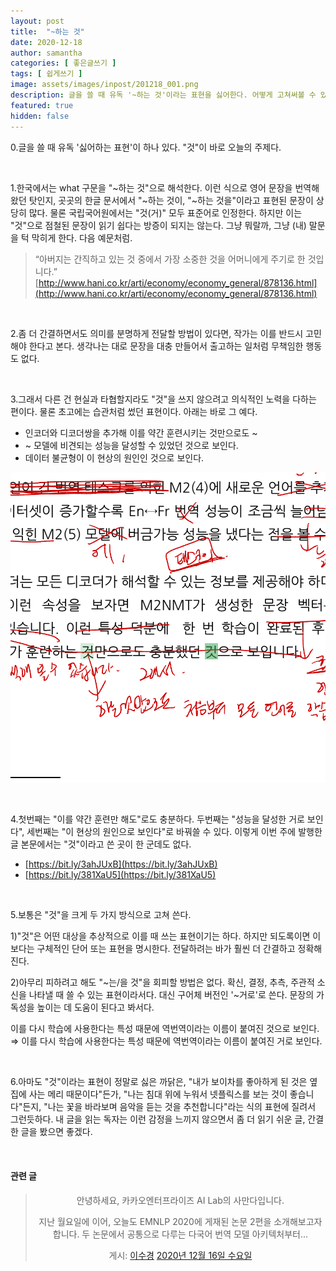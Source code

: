 ```yaml
---
layout: post
title:  "~하는 것"
date: 2020-12-18
author: samantha
categories: [ 좋은글쓰기 ]
tags: [ 쉽게쓰기 ]
image: assets/images/inpost/201218_001.png
description: 글을 쓸 때 유독 '~하는 것'이라는 표현을 싫어한다. 어떻게 고쳐써볼 수 있을까?
featured: true
hidden: false
---
```


0.글을 쓸 때 유독 '싫어하는 표현'이 하나 있다. "것"이 바로 오늘의 주제다.

<br/>

1.한국에서는 what 구문을 "~하는 것"으로 해석한다. 이런 식으로 영어 문장을 번역해왔던 탓인지, 곳곳의 한글 문서에서 "~하는 것이, "~하는 것을"이라고 표현된 문장이 상당히 많다. 물론 국립국어원에서는 "것(거)" 모두 표준어로 인정한다. 하지만 이는 "것"으로 점철된 문장이 읽기 쉽다는 방증이 되지는 않는다. 그냥 뭐랄까, 그냥 (내) 말문을 턱 막히게 한다. 다음 예문처럼.

> “아버지는 간직하고 있는 것 중에서 가장 소중한 것을 어머니에게 주기로 한 것입니다.” [http://www.hani.co.kr/arti/economy/economy_general/878136.html](http://www.hani.co.kr/arti/economy/economy_general/878136.html)

<br/>

2.좀 더 간결하면서도 의미를 분명하게 전달할 방법이 있다면, 작가는 이를 반드시 고민해야 한다고 본다. 생각나는 대로 문장을 대충 만들어서 출고하는 일처럼 무책임한 행동도 없다.

<br/>

3.그래서 다른 건 현실과 타협할지라도 "것"을 쓰지 않으려고 의식적인 노력을 다하는 편이다. 물론 초고에는 습관처럼 썼던 표현이다. 아래는 바로 그 예다.

- 인코더와 디코더쌍을 추가해 이를 약간 훈련시키는 것만으로도 ~
- ~ 모델에 비견되는 성능을 달성할 수 있었던 것으로 보인다.
- 데이터 불균형이 이 현상의 원인인 것으로 보인다.

![001](./assets/images/inpost/201218_001.png)

<br/>

4.첫번째는 "이를 약간 훈련만 해도"로도 충분하다. 두번째는 "성능을 달성한 거로 보인다", 세번째는 "이 현상의 원인으로 보인다"로 바꿔쓸 수 있다. 이렇게 이번 주에 발행한 글 본문에서는 "것"이라고 쓴 곳이 한 군데도 없다.

- [https://bit.ly/3ahJUxB](https://bit.ly/3ahJUxB)
- [https://bit.ly/381XaU5](https://bit.ly/381XaU5)

<br/>

5.보통은 "것"을 크게 두 가지 방식으로 고쳐 쓴다.

1)"것"은 어떤 대상을 추상적으로 이를 때 쓰는 표현이기는 하다. 하지만 되도록이면 이보다는 구체적인 단어 또는 표현을 명시한다. 전달하려는 바가 훨씬 더 간결하고 정확해진다.

2)아무리 피하려고 해도 "~는/을 것"을 회피할 방법은 없다. 확신, 결정, 추측, 주관적 소신을 나타낼 때 쓸 수 있는 표현이라서다. 대신 구어체 버전인 '~거로'로 쓴다. 문장의 가독성을 높이는 데 도움이 된다고 봐서다.

이를 다시 학습에 사용한다는 특성 때문에 역번역이라는 이름이 붙여진 것으로 보인다. ⇒ 이를 다시 학습에 사용한다는 특성 때문에 역번역이라는 이름이 붙여진 거로 보인다.

<br/>

6.아마도 "것"이라는 표현이 정말로 싫은 까닭은, "내가 보이차를 좋아하게 된 것은 옆집에 사는 메리 때문이다"든가, "나는 침대 위에 누워서 넷플릭스를 보는 것이 좋습니다"든지, "나는 꽃을 바라보며 음악을 듣는 것을 추천합니다"라는 식의 표현에 질려서 그런듯하다. 내 글을 읽는 독자는 이런 감정을 느끼지 않으면서 좀 더 읽기 쉬운 글, 간결한 글을 봤으면 좋겠다.

<br/>

#### 관련 글
<center><div class="fb-post" data-href="https://www.facebook.com/samantha.writer89/posts/3681965095194531" data-width="" data-show-text="true"><blockquote cite="https://www.facebook.com/samantha.writer89/posts/3681965095194531" class="fb-xfbml-parse-ignore"><p>안녕하세요, 카카오엔터프라이즈 AI Lab의 사만다입니다.

지난 월요일에 이어, 오늘도 EMNLP 2020에 게재된 논문 2편을 소개해보고자 합니다. 두 논문에서 공통으로 다루는 다국어 번역 모델 아키텍처부터...</p>게시: <a href="https://www.facebook.com/samantha.writer89">이수경</a>&nbsp;<a href="https://www.facebook.com/samantha.writer89/posts/3681965095194531">2020년 12월 16일 수요일</a></blockquote></div></center>

